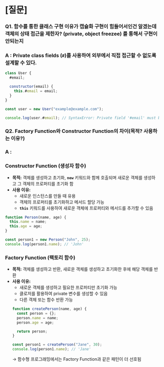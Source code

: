 # [질문]

### Q1. 함수를 통한 클래스 구현 이유가 캡슐화 구현이 힘들어서인건 알겠는데 객체의 상태 접근을 제한자? (private, object freezee) 를 통해서 구현이 안되는지

### A : **Private class fields (`#`)를 사용하여 외부에서 직접 접근할 수 없도록 설계할 수 있다.**

```jsx
class User {
  #email;

  constructor(email) {
    this.#email = email;
  }
}

const user = new User("example@example.com");

console.log(user.#email); // SyntaxError: Private field '#email' must be declared in an enclosing class
```

### Q2. Factory Function와 Constructor Function의 차이(목적? 사용하는 이유?)

### A :

### **Constructor Function (생성자 함수)**

- **목적:** 객체를 생성하고 초기화, **`new`** 키워드와 함께 호출되며 새로운 객체를 생성하고 그 객체의 프로퍼티를 초기화 함
- **사용 이유:**
  - 새로운 인스턴스를 만들 때 유용
  - 객체의 프로퍼티를 초기화하고 메서드 할당 가능
  - **`this`** 키워드를 사용하여 새로운 객체에 프로퍼티와 메서드를 추가할 수 있음

```jsx
function Person(name, age) {
  this.name = name;
  this.age = age;
}

const person1 = new Person("John", 25);
console.log(person1.name); // 'John'
```

### **Factory Function (팩토리 함수)**

- **목적:** 객체를 생성하고 반환, 새로운 객체를 생성하고 초기화한 후에 해당 객체를 반환
- **사용 이유:**
  - 새로운 객체를 생성하고 필요한 프로퍼티만 초기화 가능
  - 클로저를 활용하여 private 변수를 생성할 수 있음
  - 다른 객체 또는 함수 반환 가능
  ```jsx
  function createPerson(name, age) {
    const person = {};
    person.name = name;
    person.age = age;

    return person;
  }

  const person1 = createPerson("Jane", 30);
  console.log(person1.name); // 'Jane'
  ```
  → 함수형 프로그래밍에서는 Factory Function과 같은 패턴이 더 선호됨
